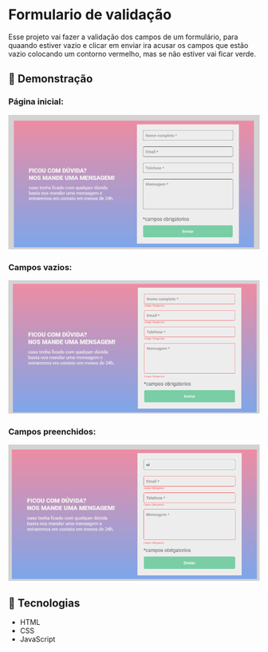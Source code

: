 # Formulario de validação 

Esse projeto vai fazer a validação dos campos de um formulário, para quaando estiver vazio e clicar em enviar ira acusar os campos que estão vazio colocando um contorno vermelho, mas se não estiver vai ficar verde. 

## 📸 Demonstração

### Página inicial:
![start](./src/assets/normal-form.png)

### Campos vazios:
![Campos Vazio](./src/assets/empty-form.png)

### Campos preenchidos:
![Campos Preenchidos](./src/assets/checked-form.png)

## 🚀 Tecnologias

- HTML
- CSS
- JavaScript

